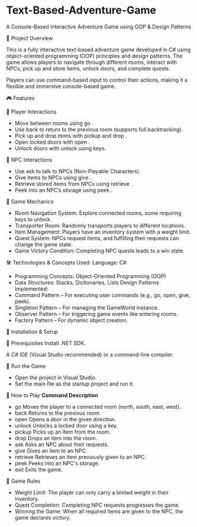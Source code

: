 # Text-Based-Adventure-Game

A Console-Based Interactive Adventure Game using OOP & Design Patterns

📌 Project Overview

This is a fully interactive text-based adventure game developed in C# using object-oriented programming (OOP) principles and design patterns. The game allows players to navigate through different rooms, interact with NPCs, pick up and store items, unlock doors, and complete quests.

Players can use command-based input to control their actions, making it a flexible and immersive console-based game.

🎮 Features

🔹 Player Interactions
- Move between rooms using go <direction>.
- Use back to return to the previous room (supports full backtracking).
- Pick up and drop items with pickup <item> and drop <item>.
- Open locked doors with open <direction>.
- Unlock doors with unlock <direction> using keys.
  
🔹 NPC Interactions
- Use ask <npc> to talk to NPCs (Non-Playable Characters).
- Give items to NPCs using give <item> <npc>.
- Retrieve stored items from NPCs using retrieve <item> <npc>.
- Peek into an NPC’s storage using peek <npc>.
  
🔹 Game Mechanics
- Room Navigation System: Explore connected rooms, some requiring keys to unlock.
- Transporter Room: Randomly transports players to different locations.
- Item Management: Players have an inventory system with a weight limit.
- Quest System: NPCs request items, and fulfilling their requests can change the game state.
- Game Victory Condition: Completing NPC quests leads to a win state.

🛠️ Technologies & Concepts Used:
Language: C#
- Programming Concepts: Object-Oriented Programming (OOP)
- Data Structures: Stacks, Dictionaries, Lists
Design Patterns Implemented:
- Command Pattern – For executing user commands (e.g., go, open, give, peek).
- Singleton Pattern – For managing the GameWorld instance.
- Observer Pattern – For triggering game events like entering rooms.
- Factory Pattern – For dynamic object creation.

🚀 Installation & Setup

🔹 Prerequisites
Install .NET SDK.

A C# IDE (Visual Studio recommended) or a command-line compiler.
  
🔹 Run the Game
- Open the project in Visual Studio.
- Set the main file as the startup project and run it.

📝 How to Play
**Command	Description**
- go <direction>	Moves the player to a connected room (north, south, east, west).
- back	Returns to the previous room.
- open <direction>	Opens a door in the given direction.
- unlock <direction>	Unlocks a locked door using a key.
- pickup <item>	Picks up an item from the room.
- drop <item>	Drops an item into the room.
- ask <npc>	Asks an NPC about their requests.
- give <item> <npc>	Gives an item to an NPC.
- retrieve <item> <npc>	Retrieves an item previously given to an NPC.
- peek <npc>	Peeks into an NPC's storage.
- exit	Exits the game.
  
📜 Game Rules
- Weight Limit: The player can only carry a limited weight in their inventory.
- Quest Completion: Completing NPC requests progresses the game.
- Winning the Game: When all required items are given to the NPC, the game declares victory.
